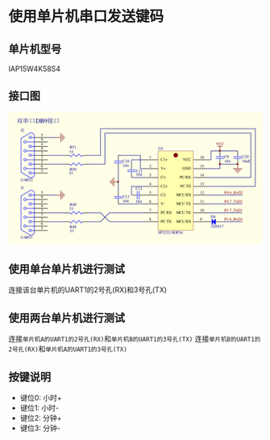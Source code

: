 # 使用单片机串口发送键码 

## 单片机型号
IAP15W4K58S4

## 接口图
![](pic/uart.png)

## 使用单台单片机进行测试
连接该台单片机的UART1的2号孔(RX)和3号孔(TX)

## 使用两台单片机进行测试
连接`单片机A的UART1的2号孔(RX)`和`单片机B的UART1的3号孔(TX)`
连接`单片机B的UART1的2号孔(RX)`和`单片机A的UART1的3号孔(TX)`

## 按键说明
* 键位0: 小时+
* 键位1: 小时-
* 键位2: 分钟+
* 键位3: 分钟-
